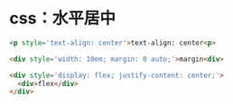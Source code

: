 # css：水平居中

```html
<p style='text-align: center'>text-align: center<p>
```

```html
<div style='width: 10em; margin: 0 auto;'>margin<div>
```

```html
<div style='display: flex; justify-content: center;'>
  <div>flex</div>
</div>
```


